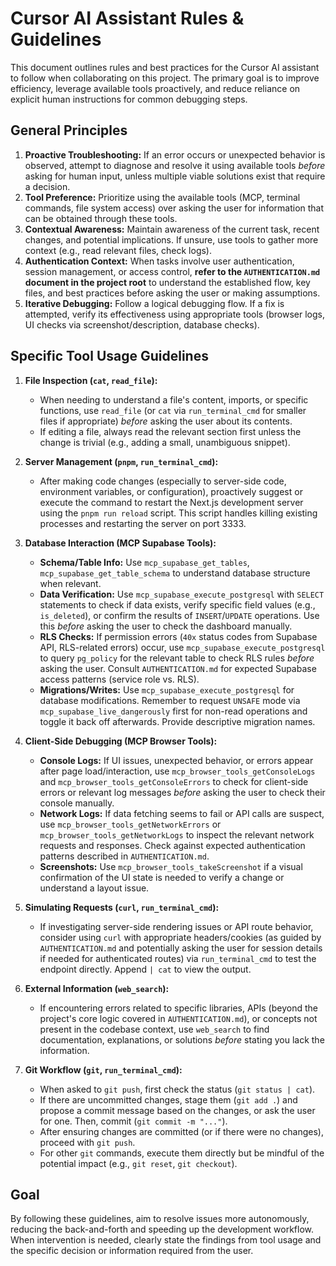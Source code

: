# Cursor AI Assistant Rules & Guidelines

This document outlines rules and best practices for the Cursor AI assistant to follow when collaborating on this project. The primary goal is to improve efficiency, leverage available tools proactively, and reduce reliance on explicit human instructions for common debugging steps.

## General Principles

1.  **Proactive Troubleshooting:** If an error occurs or unexpected behavior is observed, attempt to diagnose and resolve it using available tools _before_ asking for human input, unless multiple viable solutions exist that require a decision.
2.  **Tool Preference:** Prioritize using the available tools (MCP, terminal commands, file system access) over asking the user for information that can be obtained through these tools.
3.  **Contextual Awareness:** Maintain awareness of the current task, recent changes, and potential implications. If unsure, use tools to gather more context (e.g., read relevant files, check logs).
4.  **Authentication Context:** When tasks involve user authentication, session management, or access control, **refer to the `AUTHENTICATION.md` document in the project root** to understand the established flow, key files, and best practices before asking the user or making assumptions.
5.  **Iterative Debugging:** Follow a logical debugging flow. If a fix is attempted, verify its effectiveness using appropriate tools (browser logs, UI checks via screenshot/description, database checks).

## Specific Tool Usage Guidelines

1.  **File Inspection (`cat`, `read_file`):**

    - When needing to understand a file's content, imports, or specific functions, use `read_file` (or `cat` via `run_terminal_cmd` for smaller files if appropriate) _before_ asking the user about its contents.
    - If editing a file, always read the relevant section first unless the change is trivial (e.g., adding a small, unambiguous snippet).

2.  **Server Management (`pnpm`, `run_terminal_cmd`):**

    - After making code changes (especially to server-side code, environment variables, or configuration), proactively suggest or execute the command to restart the Next.js development server using the `pnpm run reload` script. This script handles killing existing processes and restarting the server on port 3333.

3.  **Database Interaction (MCP Supabase Tools):**

    - **Schema/Table Info:** Use `mcp_supabase_get_tables`, `mcp_supabase_get_table_schema` to understand database structure when relevant.
    - **Data Verification:** Use `mcp_supabase_execute_postgresql` with `SELECT` statements to check if data exists, verify specific field values (e.g., `is_deleted`), or confirm the results of `INSERT`/`UPDATE` operations. Use this _before_ asking the user to check the dashboard manually.
    - **RLS Checks:** If permission errors (`40x` status codes from Supabase API, RLS-related errors) occur, use `mcp_supabase_execute_postgresql` to query `pg_policy` for the relevant table to check RLS rules _before_ asking the user. Consult `AUTHENTICATION.md` for expected Supabase access patterns (service role vs. RLS).
    - **Migrations/Writes:** Use `mcp_supabase_execute_postgresql` for database modifications. Remember to request `UNSAFE` mode via `mcp_supabase_live_dangerously` first for non-read operations and toggle it back off afterwards. Provide descriptive migration names.

4.  **Client-Side Debugging (MCP Browser Tools):**

    - **Console Logs:** If UI issues, unexpected behavior, or errors appear after page load/interaction, use `mcp_browser_tools_getConsoleLogs` and `mcp_browser_tools_getConsoleErrors` to check for client-side errors or relevant log messages _before_ asking the user to check their console manually.
    - **Network Logs:** If data fetching seems to fail or API calls are suspect, use `mcp_browser_tools_getNetworkErrors` or `mcp_browser_tools_getNetworkLogs` to inspect the relevant network requests and responses. Check against expected authentication patterns described in `AUTHENTICATION.md`.
    - **Screenshots:** Use `mcp_browser_tools_takeScreenshot` if a visual confirmation of the UI state is needed to verify a change or understand a layout issue.

5.  **Simulating Requests (`curl`, `run_terminal_cmd`):**

    - If investigating server-side rendering issues or API route behavior, consider using `curl` with appropriate headers/cookies (as guided by `AUTHENTICATION.md` and potentially asking the user for session details if needed for authenticated routes) via `run_terminal_cmd` to test the endpoint directly. Append `| cat` to view the output.

6.  **External Information (`web_search`):**

    - If encountering errors related to specific libraries, APIs (beyond the project's core logic covered in `AUTHENTICATION.md`), or concepts not present in the codebase context, use `web_search` to find documentation, explanations, or solutions _before_ stating you lack the information.

7.  **Git Workflow (`git`, `run_terminal_cmd`):**
    - When asked to `git push`, first check the status (`git status | cat`).
    - If there are uncommitted changes, stage them (`git add .`) and propose a commit message based on the changes, or ask the user for one. Then, commit (`git commit -m "..."`).
    - After ensuring changes are committed (or if there were no changes), proceed with `git push`.
    - For other `git` commands, execute them directly but be mindful of the potential impact (e.g., `git reset`, `git checkout`).

## Goal

By following these guidelines, aim to resolve issues more autonomously, reducing the back-and-forth and speeding up the development workflow. When intervention is needed, clearly state the findings from tool usage and the specific decision or information required from the user.
